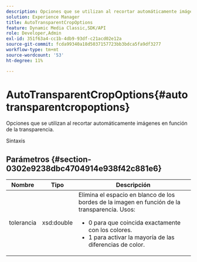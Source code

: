 ```yaml
---
description: Opciones que se utilizan al recortar automáticamente imágenes en función de la transparencia.
solution: Experience Manager
title: AutoTransparentCropOptions
feature: Dynamic Media Classic,SDK/API
role: Developer,Admin
exl-id: 351f63a4-cc1b-4db9-93df-c21acd02e12a
source-git-commit: fcda99340a18d5037157723bb3bdca5fa9df3277
workflow-type: tm+mt
source-wordcount: '53'
ht-degree: 11%

---
```


# AutoTransparentCropOptions{#autotransparentcropoptions}

Opciones que se utilizan al recortar automáticamente imágenes en función de la transparencia.

Sintaxis

## Parámetros {#section-0302e9238dbc4704914e938f42c881e6}

<table id="table_F6A0DBA37F704C2097C617A0A6767566"> 
 <thead> 
  <tr> 
   <th colname="col1" class="entry"> Nombre </th> 
   <th colname="col2" class="entry"> Tipo </th> 
   <th colname="col3" class="entry"> Descripción </th> 
  </tr> 
 </thead>
 <tbody> 
  <tr> 
   <td colname="col1"> <span class="codeph"> tolerancia</span> </td> 
   <td colname="col2"> <span class="codeph"> xsd:double</span> </td> 
   <td colname="col3">Elimina el espacio en blanco de los bordes de la imagen en función de la transparencia. Usos: 
    <ul id="ul_FE5423B857AE43FCBA7A9AEA76C754CC">
     <li id="li_01E3BD0AB8DA4C408B47CB02B269404A">0 para que coincida exactamente con los colores. </li>
     <li id="li_FCE21384265D4ECE9C0D785F1BB32C3A">1 para activar la mayoría de las diferencias de color. </li>
    </ul></td> 
  </tr> 
 </tbody> 
</table>
